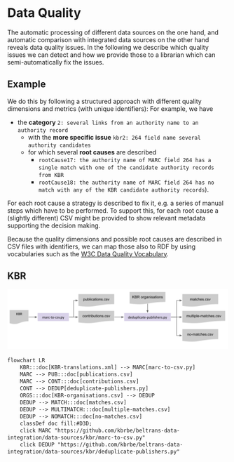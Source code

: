 # Data Quality

The automatic processing of different data sources on the one hand, and automatic comparison with integrated data sources on the other hand reveals data quality issues.
In the following we describe which quality issues we can detect and how we provide those to a librarian which can semi-automatically fix the issues.

## Example

We do this by following a structured approach with different quality dimensions and metrics (with unique identifiers):
For example, we have 

* the **category** `2: several links from an authority name to an authority record`
   * with the **more specific issue** `kbr2: 264 field name several authority candidates`
   * for which several **root causes** are described 
      * `rootCause17: the authority name of MARC field 264 has a single match with one of the candidate authority records from KBR`
      * `rootCause18: the authority name of MARC field 264 has no match with any of the KBR candidate authority records`).

For each root cause a strategy is described to fix it, e.g. a series of manual steps which have to be performed.
To support this, for each root cause a (slightly different) CSV might be provided to show relevant metadata supporting the decision making.

Because the quality dimensions and possible root causes are described in CSV files with identifiers, we can map those also to RDF by using vocabularies such as the [W3C Data Quality Vocabulary](https://w3.org/TR/vocab-dqv/).

## KBR

![KBR unknown authorities](../img/KBR-unknown-authority-names.png)

```mermaid
flowchart LR
    KBR:::doc[KBR-translations.xml] --> MARC[marc-to-csv.py]
    MARC --> PUB:::doc[publications.csv]
    MARC --> CONT:::doc[contributions.csv]
    CONT --> DEDUP[deduplicate-publishers.py]
    ORGS:::doc[KBR-organisations.csv] --> DEDUP
    DEDUP --> MATCH:::doc[matches.csv]
    DEDUP --> MULTIMATCH:::doc[multiple-matches.csv]
    DEDUP --> NOMATCH:::doc[no-matches.csv]
    classDef doc fill:#D3D;
    click MARC "https://github.com/kbrbe/beltrans-data-integration/data-sources/kbr/marc-to-csv.py"
    click DEDUP "https://github.com/kbrbe/beltrans-data-integration/data-sources/kbr/deduplicate-publishers.py"
```
